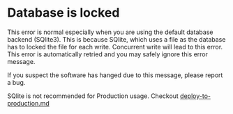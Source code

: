 # Database is locked

This error is normal especially when you are using the default database backend (SQlite3). This is because SQlite, which uses a file as the database has to locked the file for each write. Concurrent write will lead to this error. This error is automatically retried and you may safely ignore this error message.&#x20;

If you suspect the software has hanged due to this message, please report a bug.

SQlite is not recommended for Production usage. Checkout [deploy-to-production.md](../installation/deploy-to-production.md "mention")
